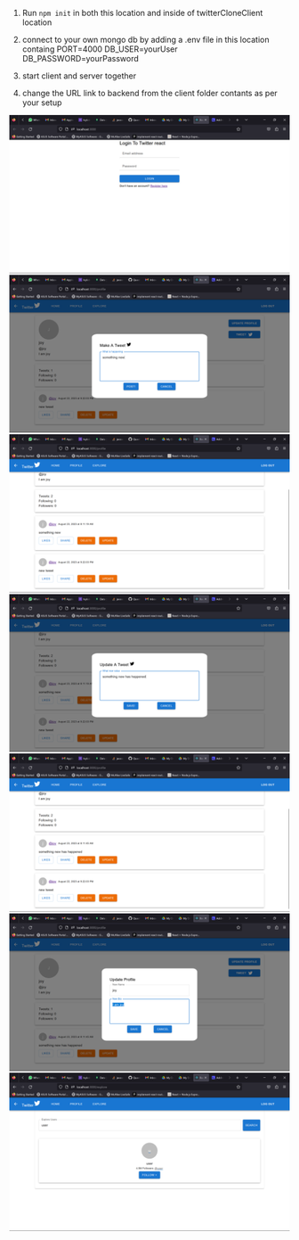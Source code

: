 1. Run `npm init` in both this location and inside of twitterCloneClient location
2. connect to your own mongo db by adding a .env file in this location containg
PORT=4000
DB_USER=yourUser
DB_PASSWORD=yourPassword

3. start client and server together

4. change the URL link to backend from the client folder contants as per your setup

![](./output/Screenshot%20(8).png)
![](./output/Screenshot%20(9).png)
![](./output/Screenshot%20(10).png)
![](./output/Screenshot%20(11).png)
![](./output/Screenshot%20(12).png)
![](./output/Screenshot%20(13).png)
![](./output/Screenshot%20(14).png)